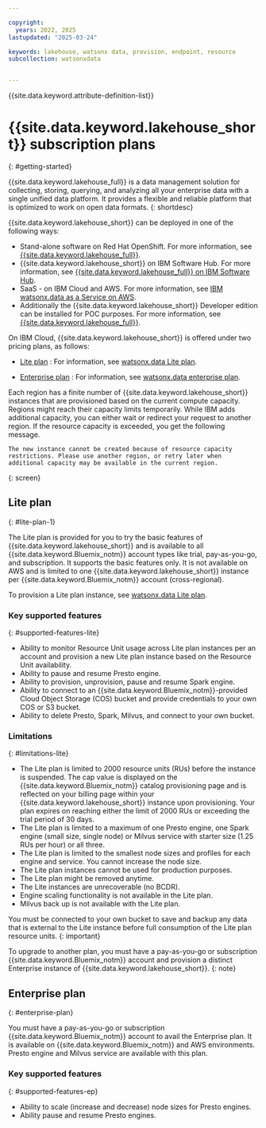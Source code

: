 ```yaml
---

copyright:
  years: 2022, 2025
lastupdated: "2025-03-24"

keywords: lakehouse, watsonx data, provision, endpoint, resource
subcollection: watsonxdata


---
```



{{site.data.keyword.attribute-definition-list}}

# {{site.data.keyword.lakehouse_short}} subscription plans
{: #getting-started}

{{site.data.keyword.lakehouse_full}} is a data management solution for collecting, storing, querying, and analyzing all your enterprise data with a single unified data platform. It provides a flexible and reliable platform that is optimized to work on open data formats.
{: shortdesc}

{{site.data.keyword.lakehouse_short}} can be deployed in one of the following ways:
- Stand-alone software on Red Hat OpenShift. For more information, see [{{site.data.keyword.lakehouse_full}}](https://www.ibm.com/docs/SSDZ38_2.1.x).
- {{site.data.keyword.lakehouse_short}} on IBM Software Hub. For more information, see [{{site.data.keyword.lakehouse_full}} on IBM Software Hub](https://www.ibm.com/docs/SSNFH6_5.1.x).
- SaaS - on IBM Cloud and AWS. For more information, see [IBM watsonx.data as a Service on AWS](https://www.ibm.com/docs/en/watsonx/watsonxdata/aws).
- Additionally the {{site.data.keyword.lakehouse_short}} Developer edition can be installed for POC purposes. For more information, see [{{site.data.keyword.lakehouse_full}}](https://www.ibm.com/docs/SSDZ38_2.1.x).


On IBM Cloud, {{site.data.keyword.lakehouse_short}} is offered under two pricing plans, as follows:

* [Lite plan](#lite-plan-1) : For information, see [watsonx.data Lite plan](/docs/watsonxdata?topic=watsonxdata-tutorial_prov_lite_1).

* [Enterprise plan](#enterprise-plan) : For information, see [watsonx.data enterprise plan](/docs/watsonxdata?topic=watsonxdata-getting-started_1).

Each region has a finite number of {{site.data.keyword.lakehouse_short}} instances that are provisioned based on the current compute capacity. Regions might reach their capacity limits temporarily. While IBM adds additional capacity, you can either wait or redirect your request to another region. If the resource capacity is exceeded, you get the following message.

```text
The new instance cannot be created because of resource capacity restrictions. Please use another region, or retry later when additional capacity may be available in the current region.
```
{: screen}

## Lite plan
{: #lite-plan-1}

The Lite plan is provided for you to try the basic features of {{site.data.keyword.lakehouse_short}} and is available to all {{site.data.keyword.Bluemix_notm}} account types like trial, pay-as-you-go, and subscription. It supports the basic features only. It is not available on AWS and is limited to one {{site.data.keyword.lakehouse_short}} instance per {{site.data.keyword.Bluemix_notm}} account (cross-regional).

To provision a Lite plan instance, see [watsonx.data Lite plan](/docs/watsonxdata?topic=watsonxdata-tutorial_prov_lite_1).

### Key supported features
{: #supported-features-lite}

- Ability to monitor Resource Unit usage across Lite plan instances per an account and provision a new Lite plan instance based on the Resource Unit availability.
- Ability to pause and resume Presto engine.
- Ability to provision, unprovision, pause and resume Spark engine.
- Ability to connect to an {{site.data.keyword.Bluemix_notm}}-provided Cloud Object Storage (COS) bucket and provide credentials to your own COS or S3 bucket.
- Ability to delete Presto, Spark, Milvus, and connect to your own bucket.

### Limitations
{: #limitations-lite}

- The Lite plan is limited to 2000 resource units (RUs) before the instance is suspended. The cap value is displayed on the {{site.data.keyword.Bluemix_notm}} catalog provisioning page and is reflected on your billing page within your {{site.data.keyword.lakehouse_short}} instance upon provisioning. Your plan expires on reaching either the limit of 2000 RUs or exceeding the trial period of 30 days.
- The Lite plan is limited to a maximum of one Presto engine, one Spark engine (small size, single node) or Milvus service with starter size (1.25 RUs per hour) or all three.
- The Lite plan is limited to the smallest node sizes and profiles for each engine and service. You cannot increase the node size.
- The Lite plan instances cannot be used for production purposes.
- The Lite plan might be removed anytime.
- The Lite instances are unrecoverable (no BCDR).
- Engine scaling functionality is not available in the Lite plan.
- Milvus back up is not available with the Lite plan.

You must be connected to your own bucket to save and backup any data that is external to the Lite instance before full consumption of the Lite plan resource units.
{: important}

To upgrade to another plan, you must have a pay-as-you-go or subscription {{site.data.keyword.Bluemix_notm}} account and provision a distinct Enterprise instance of {{site.data.keyword.lakehouse_short}}.
{: note}

## Enterprise plan
{: #enterprise-plan}

You must have a pay-as-you-go or subscription {{site.data.keyword.Bluemix_notm}} account to avail the Enterprise plan. It is available on {{site.data.keyword.Bluemix_notm}} and AWS environments. Presto engine and Milvus service are available with this plan.

### Key supported features
{: #supported-features-ep}

- Ability to scale (increase and decrease) node sizes for Presto engines.
- Ability pause and resume Presto engines.
